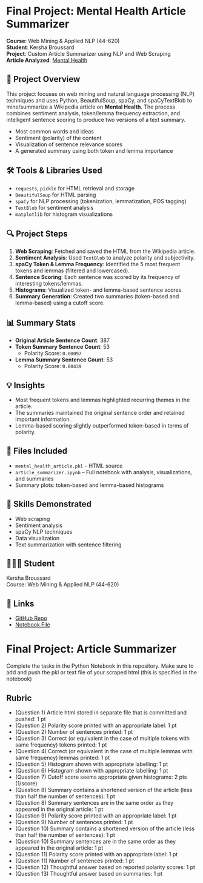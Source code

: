 # Final Project: Mental Health Article Summarizer

**Course**: Web Mining & Applied NLP (44-620)  
**Student**: Kersha Broussard  
**Project**: Custom Article Summarizer using NLP and Web Scraping  
**Article Analyzed**: [Mental Health](https://en.wikipedia.org/wiki/Mental_health)

## 🧠 Project Overview
This project focuses on web mining and natural language processing (NLP) techniques and uses Python, BeautifulSoup, spaCy, and spaCyTextBlob to mine/summarize a Wikipedia article on **Mental Health**. The process combines sentiment analysis, token/lemma frequency extraction, and intelligent sentence scoring to produce two versions of a text summary. 
- Most common words and ideas
- Sentiment (polarity) of the content
- Visualization of sentence relevance scores
- A generated summary using both token and lemma importance


## 🛠 Tools & Libraries Used
- `requests`, `pickle` for HTML retrieval and storage
- `BeautifulSoup` for HTML parsing
- `spaCy` for NLP processing (tokenization, lemmatization, POS tagging)
- `TextBlob` for sentiment analysis
- `matplotlib` for histogram visualizations

## 🔍 Project Steps
1. **Web Scraping**: Fetched and saved the HTML from the Wikipedia article.
2. **Sentiment Analysis**: Used `TextBlob` to analyze polarity and subjectivity.
3. **spaCy Token & Lemma Frequency**: Identified the 5 most frequent tokens and lemmas (filtered and lowercased).
4. **Sentence Scoring**: Each sentence was scored by its frequency of interesting tokens/lemmas.
5. **Histograms**: Visualized token- and lemma-based sentence scores.
6. **Summary Generation**: Created two summaries (token-based and lemma-based) using a cutoff score.

## 📊 Summary Stats
- **Original Article Sentence Count**: 387
- **Token Summary Sentence Count**: 53  
  - Polarity Score: `0.00097`
- **Lemma Summary Sentence Count**: 53  
  - Polarity Score: `0.00439`

## 💡 Insights
- Most frequent tokens and lemmas highlighted recurring themes in the article.
- The summaries maintained the original sentence order and retained important information.
- Lemma-based scoring slightly outperformed token-based in terms of polarity.

## 📁 Files Included
- `mental_health_article.pkl` – HTML source
- `article_summarizer.ipynb` – Full notebook with analysis, visualizations, and summaries
- Summary plots: token-based and lemma-based histograms

## 🏁 Skills Demonstrated
- Web scraping
- Sentiment analysis
- spaCy NLP techniques
- Data visualization
- Text summarization with sentence filtering

## 👩🏽‍🎓 Student
Kersha Broussard  
Course: Web Mining & Applied NLP (44-620)


## 🔗 Links
- [GitHub Repo](<https://github.com/kersha0530/broussard-article-summarizer/tree/main>)
- [Notebook File](<https://github.com/kersha0530/broussard-article-summarizer/blob/main/broussard-article-summarizer.ipynb>)

# Final Project: Article Summarizer

Complete the tasks in the Python Notebook in this repository.
Make sure to add and push the pkl or text file of your scraped html (this is specified in the notebook)

## Rubric

* (Question 1) Article html stored in separate file that is committed and pushed: 1 pt
* (Question 2) Polarity score printed with an appropriate label: 1 pt
* (Question 2) Number of sentences printed: 1 pt
* (Question 3) Correct (or equivalent in the case of multiple tokens with same frequency) tokens printed: 1 pt
* (Question 4) Correct (or equivalent in the case of multiple lemmas with same frequency) lemmas printed: 1 pt
* (Question 5) Histogram shown with appropriate labelling: 1 pt
* (Question 6) Histogram shown with appropriate labelling: 1 pt
* (Question 7) Cutoff score seems appropriate given histograms: 2 pts (1/score)
* (Question 8) Summary contains a shortened version of the article (less than half the number of sentences): 1 pt
* (Question 8) Summary sentences are in the same order as they appeared in the original article: 1 pt
* (Question 9) Polarity score printed with an appropriate label: 1 pt
* (Question 9) Number of sentences printed: 1 pt
* (Question 10) Summary contains a shortened version of the article (less than half the number of sentences): 1 pt
* (Question 10) Summary sentences are in the same order as they appeared in the original article: 1 pt
* (Question 11) Polarity score printed with an appropriate label: 1 pt
* (Question 11) Number of sentences printed: 1 pt
* (Question 12) Thoughtful answer based on reported polarity scores: 1 pt
* (Question 13) Thoughtful answer based on summaries: 1 pt
